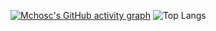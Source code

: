 [![Mchosc's GitHub activity graph](https://github-readme-activity-graph.vercel.app/graph?username=mchosc&theme=react-dark)](https://github.com/ashutosh00710/github-readme-activity-graph)
![Top Langs](https://github-readme-stats.vercel.app/api/top-langs/?username=mchosc&layout=compact&langs_count=8)
